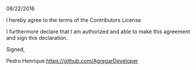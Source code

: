 08/22/2016

I hereby agree to the terms of the Contributors License

I furthermore declare that I am authorized and able to make this
agreement and sign this declaration.

Signed,

Pedro Henrique
https://github.com/AgregarDeveloper
